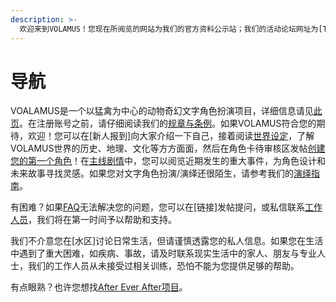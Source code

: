 ```yaml
---
description: >-
  欢迎来到VOLAMUS！您现在所阅览的网站为我们的官方资料公示站；我们的活动论坛网址为[TBA]！如果您有任何疑问、意见或建议，欢迎通过邮件、发帖或私信联系我们！
---
```


# 导航

VOALAMUS是一个以猛禽为中心的动物奇幻文字角色扮演项目，详细信息请见[此页](about-us.md)。在注册账号之前，请仔细阅读我们的[规章与条例](rules.md)。如果VOLAMUS符合您的期待，欢迎！您可以在\[新人报到\]向大家介绍一下自己，接着阅读[世界设定](../settlements/)，了解VOLAMUS世界的历史、地理、文化等方方面面，然后在角色卡待审核区发帖[创建您的第一个角色](../character/)！在[主线剧情](plot.md)中，您可以阅览近期发生的重大事件，为角色设计和未来故事寻找灵感。如果您对文字角色扮演/演绎还很陌生，请参考我们的[演绎指南](rp-guide.md)。

有困难？如果[FAQ](faq.md)无法解决您的问题，您可以在\[链接\]发帖提问，或私信联系[工作人员](about-us.md#gong-zuo-ren-yuan-ming-lu)，我们将在第一时间予以帮助和支持。

我们不介意您在\[水区\]讨论日常生活，但请谨慎透露您的私人信息。如果您在生活中遇到了重大困难，如疾病、事故，请及时联系现实生活中的家人、朋友与专业人士，我们的工作人员从未接受过相关训练，恐怕不能为您提供足够的帮助。

有点眼熟？也许您想找[After Ever After项目](about-us.md#wei-shen-me-aea-xiang-mu-jie-san)。

